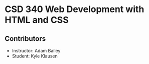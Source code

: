 # CSD 340 Web Development with HTML and CSS

## Contributors
- Instructor: Adam Bailey
- Student: Kyle Klausen
